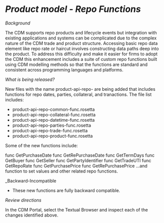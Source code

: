 # _Product model - Repo Functions_

_Background_

The CDM supports repo products and lifecycle events but integration with existing applications and systems
can be complicated due to the complex nature of the CDM trade and product structure. Accessing basic repo
data element like repo rate or haircut involves constructing data paths deep into the product. To address this
difficulty and make it easier for firms to adopt the CDM this enhancement includes a suite of custom repo functions
built using CDM modelling methods so that the functions are standard and consistent across programming languages and
platforms.

_What is being released?_

New files with the name product-api-repo- are being added that includes functions for repo dates, parties,
collateral, and tranactions. The file list includes:
- product-api-repo-common-func.rosetta
- product-api-repo-collateral-func.rosetta
- product-api-repo-datetime-func.rosetta
- product-api-repo-parties-func.rosetta
- product-api-repo-trade-func.rosetta
- product-api-repo-product-func.rosetta

Some of the new functions include:

func GetPurchaseDate
func GetRePurchaseDate
func GetTermDays
func GetBuyer
func GetSeller
func GetPartyIdentifier
func GetTradeUTI
func GetRepoRate
func GetPurchasePrice
func GetRePurchasePrice
...and function to set values and other related repo functions.

_Backward-Incompatible

- These new functions are fully backward compatible.

_Review directions_

In the CDM Portal, select the Textual Browser and inspect each of the changes identified above.
